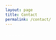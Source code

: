 ```yaml
---
layout: page
title: Contact
permalink: /contact/
---
```


[<i class="fa fa-github fa-4x"></i>](https://github.com/andrewmpierce) <span style="color:white">_ _ _  </span> [<i class="fa fa-linkedin fa-4x"></i>](https://www.linkedin.com/in/andrewpierce92) <span style="color:white">_ _ _ </span>  [<i class="fa fa-twitter fa-4x"></i>](https://twitter.com/andrewmpierce5)
